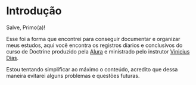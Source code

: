<h1>Introdução</h1>

Salve, Primo(a)!

Esse foi a forma que encontrei para conseguir documentar e organizar meus estudos, aqui você encontra os registros diarios
e conclusivos do curso de Doctrine produzido pela [Alura](https://cursos.alura.com.br/dashboard) e ministrado pelo 
instrutor [Vinicius Dias](https://dias.dev/). 

Estou tentando simplificar ao máximo o conteúdo, acredito que dessa maneira evitarei alguns problemas e questões futuras.

